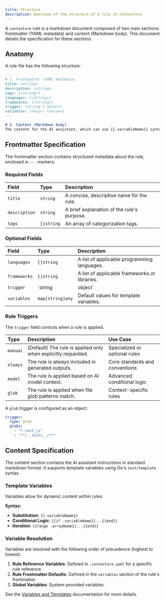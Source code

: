 ```yaml
---
title: Structure
description: Overview of the structure of a rule in contexture.
---
```

A `contexture` rule is a markdown document composed of two main sections: frontmatter (YAML metadata) and content (Markdown body). This document details the specification for these sections.

## Anatomy

A rule file has the following structure:

```markdown
---
# 1. Frontmatter (YAML metadata)
title: <string>
description: <string>
tags: [<string>]
languages: [<string>]
frameworks: [<string>]
trigger: <string | object>
variables: {<key>: <value>}
---

# 2. Content (Markdown body)
The content for the AI assistant, which can use {{.variableName}} syntax.
```

## Frontmatter Specification

The frontmatter section contains structured metadata about the rule, enclosed in `---` markers.

### Required Fields

| Field         | Type     | Description                                     |
| :------------ | :------- | :---------------------------------------------- |
| `title`       | `string`   | A concise, descriptive name for the rule.       |
| `description` | `string`   | A brief explanation of the rule's purpose.      |
| `tags`        | `[]string` | An array of categorization tags.                |

### Optional Fields

| Field        | Type           | Description                                                        |
| :----------- | :------------- | :----------------------------------------------------------------- |
| `languages`  | `[]string`       | A list of applicable programming languages.                        |
| `frameworks` | `[]string`       | A list of applicable frameworks or libraries.                        |
| `trigger`    | `string|object` | Defines when the rule is applied. See [Rule Triggers](#rule-triggers). |
| `variables`  | `map[string]any` | Default values for template variables.                             |

### Rule Triggers

The `trigger` field controls when a rule is applied.

| Type     | Description                                         | Use Case                      |
| :------- | :-------------------------------------------------- | :---------------------------- |
| `manual` | (Default) The rule is applied only when explicitly requested. | Specialized or optional rules |
| `always` | The rule is always included in generated outputs.   | Core standards and conventions  |
| `model`  | The rule is applied based on AI model context.      | Advanced conditional logic    |
| `glob`   | The rule is applied when file glob patterns match.  | Context-specific rules        |

A `glob` trigger is configured as an object:

```yaml
trigger:
  type: glob
  globs:
    - "*.test.js"
    - "**/__tests__/**"
```

## Content Specification

The content section contains the AI assistant instructions in standard markdown format. It supports template variables using Go's `text/template` syntax.

### Template Variables

Variables allow for dynamic content within rules.

**Syntax:**
- **Substitution**: `{{.variableName}}`
- **Conditional Logic**: `{{if .variableName}}...{{end}}`
- **Iteration**: `{{range .arrayName}}...{{end}}`

### Variable Resolution

Variables are resolved with the following order of precedence (highest to lowest):

1.  **Rule Reference Variables**: Defined in `.contexture.yaml` for a specific rule reference.
2.  **Rule Frontmatter Defaults**: Defined in the `variables` section of the rule's frontmatter.
3.  **Global Variables**: System-provided variables.

See the [Variables and Templates](../core-concepts/variables) documentation for more details.
